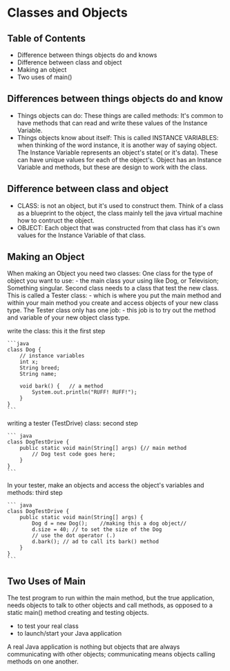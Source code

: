 # Classes and Objects

## Table of Contents
- Difference between things objects do and knows
- Difference between class and object
- Making an object
- Two uses of main()

## Differences between things objects do and know
- Things objects can do: 
    These things are called methods:
        It's common to have methods that can read and write these values of the Instance Variable. 
- Things objects know about itself:
    This is called INSTANCE VARIABLES:
        when thinking of the word instance, it is another way of saying object. The Instance Variable represents an object's state( or it's data). These can have unique values for each of the object's.
Object has an Instance Variable and methods, but these are design to work with the class. 
## Difference between class and object
- CLASS: 
    is not an object, but it's used to construct them.
        Think of a class as a blueprint to the object, the class mainly tell the java virtual machine how to contruct the object. 
- OBJECT:
    Each object that was constructed from that class has it's own values for the Instance Variable of that class.
## Making an Object
When making an Object you need two classes:
    One class for the type of object you want to use:
        - the main class your using like Dog, or Television; Something singular.
    Second class needs to a class that test the new class. 
        This is called a Tester class:
            - which is where you put the main method and within your main method you create and access objects of your new class type. 
            The Tester class only has one job: 
                - this job is to try out the method and variable of your new object class type. 

write the class: this it the first step

    ```java 
    class Dog {
        // instance variables
        int x;
        String breed;
        String name;

        void bark() {   // a method
            System.out.println("RUFF! RUFF!");
        }
    }
    ```
writing a tester (TestDrive) class: second step

    ``` java 
    class DogTestDrive {
        public static void main(String[] args) {// main method
            // Dog test code goes here;
        }
    }
    ```
In your tester, make an objects and access the object's variables and methods: third step

    ``` java
    class DogTestDrive {
        public static void main(String[] args) {
            Dog d = new Dog();    //making this a dog object//
            d.size = 40; // to set the size of the Dog
            // use the dot operator (.) 
            d.bark(); // ad to call its bark() method
        }
    }
    ```
## Two Uses of Main
The test program to run within the main method, but the true application, needs objects to talk to other objects and call methods, as opposed to a static main() method creating and testing objects. 

- to test your real class
- to launch/start your Java application

A real Java application is nothing but objects that are always communicating with other objects; communicating means objects calling methods on one another. 
